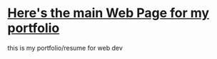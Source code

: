 

<a href="https://www.kevinfeyjoo.com"><b> <h1>Here's the main Web Page for my portfolio</h1></b></a>

<p> this is my portfolio/resume for web dev </p>
